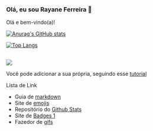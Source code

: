 ### Olá, eu sou Rayane Ferreira 👋

Olá e bem-vindo(a)!

<div>
<a href="https://github.com/ferreira-cmk">

[![Anurag's GitHub stats](https://github-readme-stats.vercel.app/api?username=ferreira-cmk&theme=ocean_dark&hide=prs,contribs&count_private=true&show_icons=true)](https://github.com/ferreira-cmk/github-readme-stats)

[![Top Langs](https://github-readme-stats.vercel.app/api/top-langs/?username=ferreira-cmk&hide_progress=true&theme=ocean_dark)](https://github.com/ferreira-cmkk/github-readme-stats)
</div>

##
<div>
<a href="https://www.linkedin.com/in/rayane-beatriz-souza-ferreira-277b111b9/" target="_blank"><img src="https://img.shields.io/badge/LinkedIn-0077B5?style=for-the-badge&logo=linkedin&logoColor=white" target="_blank"></a>
</div>


Você pode adicionar a sua própria, seguindo esse [ tutorial ](https://github.com/anuraghazra/github-readme-stats/blob/master/readme.md#deploy-on-your-own-vercel-instance)


Lista de Link
* Guia de [markdown](https://docs.pipz.com/central-de-ajud...)
* Site de [emojis](https://emojipedia.org/search/?q=bag)
* Repositório do [Github Stats](https://github.com/anuraghazra/github...)
* Site de [Badges 1](https://dev.to/envoy_/150-badges-for-...)
* Fazedor de [gifs](https://picrew.me/image_maker/338224)
